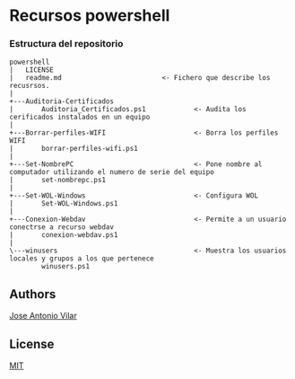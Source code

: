 # Recursos powershell

### Estructura del repositorio

```
powershell
|   LICENSE
|   readme.md			              <- Fichero que describe los recusrsos.  
|
+---Auditoria-Certificados
|       Auditoria_Certificados.ps1            <- Audita los cerificados instalados en un equipo
|    
+---Borrar-perfiles-WIFI                      <- Borra los perfiles WIFI
|       borrar-perfiles-wifi.ps1
|       
+---Set-NombrePC                              <- Pone nombre al computador utilizando el numero de serie del equipo
|       set-nombrepc.ps1
|       
+---Set-WOL-Windows                           <- Configura WOL
|       Set-WOL-Windows.ps1
|
+---Conexion-Webdav                           <- Permite a un usuario conectrse a recurso webdav
|       conexion-webdav.ps1
|
\---winusers                                  <- Muestra los usuarios locales y grupos a los que pertenece
        winusers.ps1
```

## Authors

[Jose Antonio Vilar](joseantonio.vilar@upm.es)

## License

[MIT](https://choosealicense.com/licenses/mit/)
